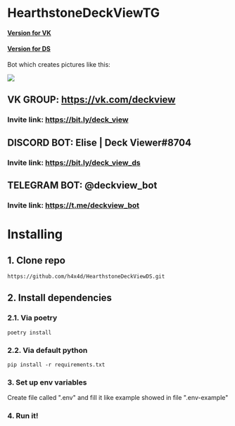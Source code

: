 # HearthstoneDeckViewTG
#### [Version for VK](https://github.com/h4x4d/HearthstoneDeckView)
#### [Version for DS](https://github.com/h4x4d/HearthstoneDeckViewDS)

Bot which creates pictures like this:

![](example.png)


## VK GROUP: https://vk.com/deckview
### Invite link: https://bit.ly/deck_view

## DISCORD BOT: Elise | Deck Viewer#8704
### Invite link: https://bit.ly/deck_view_ds

## TELEGRAM BOT: @deckview_bot
### Invite link: https://t.me/deckview_bot


# Installing
## 1. Clone repo
```
https://github.com/h4x4d/HearthstoneDeckViewDS.git
```
## 2. Install dependencies
### 2.1. Via poetry
``` 
poetry install
```
### 2.2. Via default python
``` 
pip install -r requirements.txt
```
### 3. Set up env variables
Create file called ".env" and fill it like example showed in file ".env-example"
### 4. Run it!

